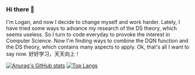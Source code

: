 ### Hi there 👋
I'm Logan, and now I decide to change myself and work harder. 
Lately, I have tried some ways to advance my research of the DS theory, which seems useless.
So I turn to code everyday to provoke the interest in Computer Science.
Now I'm finding ways to combine the DQN function and the DS theory, which contains many aspects to apply.
Ok, that's all I want to say now.
好好学习，天天向上！

<!--
**YuchengGAN/YuchengGAN** is a ✨ _special_ ✨ repository because its `README.md` (this file) appears on your GitHub profile.

Here are some ideas to get you started:

- 🔭 I’m currently working on ...
- 🌱 I’m currently learning ...
- 👯 I’m looking to collaborate on ...
- 🤔 I’m looking for help with ...
- 💬 Ask me about ...
- 📫 How to reach me: ...
- 😄 Pronouns: ...
- ⚡ Fun fact: ...
-->
[![Anurag's GitHub stats](https://github-readme-stats.vercel.app/api?username=YuchengGAN)](https://github.com/anuraghazra/github-readme-stats)
[![Top Langs](https://github-readme-stats.vercel.app/api/top-langs/?username=YuchengGAN)](https://github.com/anuraghazra/github-readme-stats)

